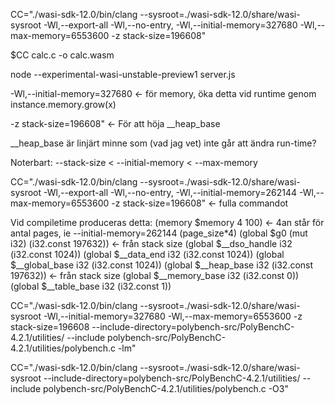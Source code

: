 CC="./wasi-sdk-12.0/bin/clang --sysroot=./wasi-sdk-12.0/share/wasi-sysroot -Wl,--export-all -Wl,--no-entry, -Wl,--initial-memory=327680 -Wl,--max-memory=6553600 -z stack-size=196608"

$CC calc.c -o calc.wasm

node --experimental-wasi-unstable-preview1 server.js

-Wl,--initial-memory=327680 <- för memory, öka detta vid runtime genom instance.memory.grow(x)

-z stack-size=196608" <- För att höja __heap_base

__heap_base är linjärt minne som (vad jag vet) inte går att ändra run-time?

Noterbart: --stack-size < --initial-memory < --max-memory

CC="./wasi-sdk-12.0/bin/clang --sysroot=./wasi-sdk-12.0/share/wasi-sysroot -Wl,--export-all -Wl,--no-entry, -Wl,--initial-memory=262144 -Wl,--max-memory=6553600 -z stack-size=196608"  <- fulla commandot

Vid compiletime produceras detta:
(memory $memory 4 100) <- 4an står för antal pages, ie --initial-memory=262144 (page_size*4)
(global $g0 (mut i32) (i32.const 197632)) <- från stack size
(global $__dso_handle i32 (i32.const 1024))
(global $__data_end i32 (i32.const 1024))
(global $__global_base i32 (i32.const 1024))
(global $__heap_base i32 (i32.const 197632)) <- från stack size
(global $__memory_base i32 (i32.const 0))
(global $__table_base i32 (i32.const 1))

CC="./wasi-sdk-12.0/bin/clang --sysroot=./wasi-sdk-12.0/share/wasi-sysroot -Wl,--initial-memory=327680 -Wl,--max-memory=6553600 -z stack-size=196608 --include-directory=polybench-src/PolyBenchC-4.2.1/utilities/ --include polybench-src/PolyBenchC-4.2.1/utilities/polybench.c -lm"

CC="./wasi-sdk-12.0/bin/clang --sysroot=./wasi-sdk-12.0/share/wasi-sysroot --include-directory=polybench-src/PolyBenchC-4.2.1/utilities/ --include polybench-src/PolyBenchC-4.2.1/utilities/polybench.c -O3"